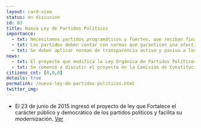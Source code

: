 ```yaml
---
layout: card-view
status: en discusion
id: 03
title: Nueva Ley de Partidos Políticos
importance:
  - txt: Necesitamos partidos programáticos y fuertes, que reciban financiamiento público.
  - txt: Los partidos deben contar con normas que garanticen una efectiva democracia interna.
  - txt: Se deben aplicar normas de transparencia activa y pasiva a los partidos.
news:
  - txt: El proyecto que modifica la Ley Orgánica de Partidos Políticos ingresó al Congreso el 23 de junio de 2015.
  - txt: Se comenzó a discutir el proyecto en la Comisión de Constitución de la Cámara de Diputados.
citizens_cnt: [0,0,0]
details: true
permalink: /nueva-ley-de-partidos-politicos.html
twitter_img:
---
```


* El 23 de junio de 2015 ingresó el proyecto de ley que Fortalece el carácter público y democrático de los partidos políticos y facilita su modernización. <a href="http://camara.cl/pley/pley_detalle.aspx?prmID=10581&prmBL=10154-07" target="_blank">Ver</a>

